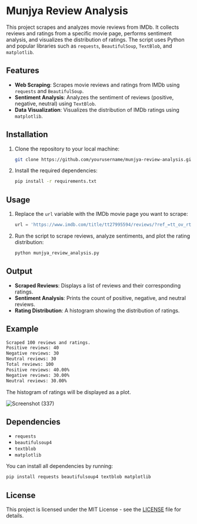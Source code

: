 
# Munjya Review Analysis

This project scrapes and analyzes movie reviews from IMDb. It collects reviews and ratings from a specific movie page, performs sentiment analysis, and visualizes the distribution of ratings. The script uses Python and popular libraries such as `requests`, `BeautifulSoup`, `TextBlob`, and `matplotlib`.

## Features

- **Web Scraping**: Scrapes movie reviews and ratings from IMDb using `requests` and `BeautifulSoup`.
- **Sentiment Analysis**: Analyzes the sentiment of reviews (positive, negative, neutral) using `TextBlob`.
- **Data Visualization**: Visualizes the distribution of IMDb ratings using `matplotlib`.

## Installation

1. Clone the repository to your local machine:
   ```bash
   git clone https://github.com/yourusername/munjya-review-analysis.git
   ```

2. Install the required dependencies:
   ```bash
   pip install -r requirements.txt
   ```

## Usage

1. Replace the `url` variable with the IMDb movie page you want to scrape:
   ```python
   url = 'https://www.imdb.com/title/tt27995594/reviews/?ref_=tt_ov_rt'
   ```

2. Run the script to scrape reviews, analyze sentiments, and plot the rating distribution:
   ```bash
   python munjya_review_analysis.py
   ```

## Output

- **Scraped Reviews**: Displays a list of reviews and their corresponding ratings.
- **Sentiment Analysis**: Prints the count of positive, negative, and neutral reviews.
- **Rating Distribution**: A histogram showing the distribution of ratings.

## Example

```bash
Scraped 100 reviews and ratings.
Positive reviews: 40
Negative reviews: 30
Neutral reviews: 30
Total reviews: 100
Positive reviews: 40.00%
Negative reviews: 30.00%
Neutral reviews: 30.00%
```

The histogram of ratings will be displayed as a plot.

![Screenshot (337)](https://github.com/user-attachments/assets/9a1be142-8799-4136-8c45-92f5408040f0)


## Dependencies

- `requests`
- `beautifulsoup4`
- `textblob`
- `matplotlib`

You can install all dependencies by running:
```bash
pip install requests beautifulsoup4 textblob matplotlib
```

## License

This project is licensed under the MIT License - see the [LICENSE](LICENSE) file for details.
